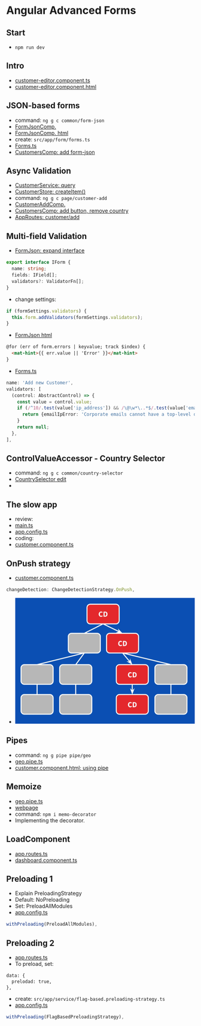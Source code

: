# Angular Advanced Forms

## Start
- `npm run dev`

## Intro
- [customer-editor.component.ts](src/app/page/customer-editor/customer-editor.component.ts)
- [customer-editor.component.html](src/app/page/customer-editor/customer-editor.component.html)

## JSON-based forms
- command: `ng g c common/form-json`
- [FormJsonComp.](src/app/common/form-json/form-json.component.ts)
- [FormJsonComp. html](src/app/common/form-json/form-json.component.html)
- create: `src/app/form/forms.ts`
- [Forms.ts](src/app/form/forms.ts)
- [CustomersComp: add form-json](src/app/page/customer/customer.component.html)

## Async Validation
- [CustomerService: query](src/app/service/customer.service.ts)
- [CustomerStore: createItem()](src/app/store/CustomerStore.ts)
- command: `ng g c page/customer-add`
- [CustomerAddComp.](src/app/page/customer-add/customer-add.component.ts)
- [CustomersComp: add button, remove country](src/app/page/customer/customer.component.html)
- [AppRoutes: customer/add](src/app/app.routes.ts)

## Multi-field Validation
- [FormJson: expand interface](src/app/common/form-json/form-json.component.ts)
```typescript
export interface IForm {
  name: string;
  fields: IField[];
  validators?: ValidatorFn[];
}
```
- change settings:
```typescript
if (formSettings.validators) {
  this.form.addValidators(formSettings.validators);
}
```
- [FormJson html](src/app/common/form-json/form-json.component.html)
```html
@for (err of form.errors | keyvalue; track $index) {
  <mat-hint>{{ err.value || 'Error' }}</mat-hint>
}
```
- [Forms.ts](src/app/form/forms.ts)
```typescript
name: 'Add new Customer',
validators: [
  (control: AbstractControl) => {
    const value = control.value;
    if (/^10/.test(value['ip_address']) && /\@\w*\..*$/.test(value['email'])) {
      return {emailIpError: 'Corporate emails cannot have a top-level domain.'};
    }
    return null;
  },
],
```

## ControlValueAccessor - Country Selector
- command: `ng g c common/country-selector`
- [CountrySelector edit](src/app/common/country-selector/country-selector.component.ts)
- 




## The slow app
- review:
- [main.ts](src/main.ts)
- [app.config.ts](src/app/app.config.ts)
- coding:
- [customer.component.ts](src/app/page/customer/customer.component.ts)

## OnPush strategy
- [customer.component.ts](src/app/page/customer/customer.component.ts)
```typescript
changeDetection: ChangeDetectionStrategy.OnPush,
```
- ![strategy](src/assets/strategy.webp)

## Pipes
- command: `ng g pipe pipe/geo`
- [geo.pipe.ts](src/app/pipe/geo.pipe.ts)
- [customer.component.html: using pipe](src/app/page/customer/customer.component.html) 

## Memoize
- [geo.pipe.ts](src/app/pipe/geo.pipe.ts)
- [webpage](https://github.com/mgechev/memo-decorator)
- command: `npm i memo-decorator`
- Implementing the decorator.

## LoadComponent
- [app.routes.ts](src/app/app.routes.ts)
- [dashboard.component.ts](src/app/page/dashboard/dashboard.component.ts)

## Preloading 1
- Explain PreloadingStrategy
- Default: NoPreloading
- Set: PreloadAllModules
- [app.config.ts](src/app/app.config.ts)
```typescript
withPreloading(PreloadAllModules),
```

## Preloading 2
- [app.routes.ts](src/app/app.routes.ts)
- To preload, set: 
```
data: {
  prelodad: true,
},
```
- create: `src/app/service/flag-based.preloading-strategy.ts`
- [app.config.ts](src/app/app.config.ts)
```typescript
withPreloading(FlagBasedPreloadingStrategy),
```
